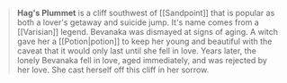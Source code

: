 > **Hag's Plummet** is a cliff southwest of [[Sandpoint]] that is popular as both a lover's getaway and suicide jump. It's name comes from a [[Varisian]] legend. Bevanaka was dismayed at signs of aging. A witch gave her a [[Potion|potion]] to keep her young and beautiful with the caveat that it would only last until she fell in love. Years later, the lonely Bevanaka fell in love, aged immediately, and was rejected by her love. She cast herself off this cliff in her sorrow.








